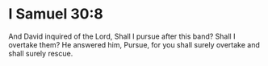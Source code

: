 # I Samuel 30:8

And David inquired of the Lord, Shall I pursue after this band? Shall I overtake them? He answered him, Pursue, for you shall surely overtake and shall surely rescue.
